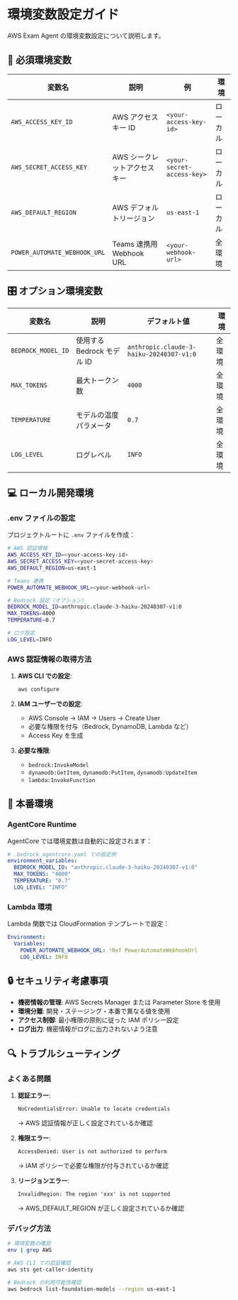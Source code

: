 # 環境変数設定ガイド

AWS Exam Agent の環境変数設定について説明します。

## 🔧 必須環境変数

| 変数名 | 説明 | 例 | 環境 |
|--------|------|----|-----|
| `AWS_ACCESS_KEY_ID` | AWS アクセスキー ID | `<your-access-key-id>` | ローカル |
| `AWS_SECRET_ACCESS_KEY` | AWS シークレットアクセスキー | `<your-secret-access-key>` | ローカル |
| `AWS_DEFAULT_REGION` | AWS デフォルトリージョン | `us-east-1` | ローカル |
| `POWER_AUTOMATE_WEBHOOK_URL` | Teams 連携用 Webhook URL | `<your-webhook-url>` | 全環境 |

## 🎛️ オプション環境変数

| 変数名 | 説明 | デフォルト値 | 環境 |
|--------|------|-------------|------|
| `BEDROCK_MODEL_ID` | 使用する Bedrock モデル ID | `anthropic.claude-3-haiku-20240307-v1:0` | 全環境 |
| `MAX_TOKENS` | 最大トークン数 | `4000` | 全環境 |
| `TEMPERATURE` | モデルの温度パラメータ | `0.7` | 全環境 |
| `LOG_LEVEL` | ログレベル | `INFO` | 全環境 |

## 💻 ローカル開発環境

### .env ファイルの設定

プロジェクトルートに `.env` ファイルを作成：

```bash
# AWS 認証情報
AWS_ACCESS_KEY_ID=<your-access-key-id>
AWS_SECRET_ACCESS_KEY=<your-secret-access-key>
AWS_DEFAULT_REGION=us-east-1

# Teams 連携
POWER_AUTOMATE_WEBHOOK_URL=<your-webhook-url>

# Bedrock 設定（オプション）
BEDROCK_MODEL_ID=anthropic.claude-3-haiku-20240307-v1:0
MAX_TOKENS=4000
TEMPERATURE=0.7

# ログ設定
LOG_LEVEL=INFO
```

### AWS 認証情報の取得方法

1. **AWS CLI での設定**:
   ```bash
   aws configure
   ```

2. **IAM ユーザーでの設定**:
   - AWS Console → IAM → Users → Create User
   - 必要な権限を付与（Bedrock, DynamoDB, Lambda など）
   - Access Key を生成

3. **必要な権限**:
   - `bedrock:InvokeModel`
   - `dynamodb:GetItem`, `dynamodb:PutItem`, `dynamodb:UpdateItem`
   - `lambda:InvokeFunction`

## 🚀 本番環境

### AgentCore Runtime

AgentCore では環境変数は自動的に設定されます：

```yaml
# .bedrock_agentcore.yaml での設定例
environment_variables:
  BEDROCK_MODEL_ID: "anthropic.claude-3-haiku-20240307-v1:0"
  MAX_TOKENS: "4000"
  TEMPERATURE: "0.7"
  LOG_LEVEL: "INFO"
```

### Lambda 環境

Lambda 関数では CloudFormation テンプレートで設定：

```yaml
Environment:
  Variables:
    POWER_AUTOMATE_WEBHOOK_URL: !Ref PowerAutomateWebhookUrl
    LOG_LEVEL: INFO
```

## 🔒 セキュリティ考慮事項

- **機密情報の管理**: AWS Secrets Manager または Parameter Store を使用
- **環境分離**: 開発・ステージング・本番で異なる値を使用
- **アクセス制御**: 最小権限の原則に従った IAM ポリシー設定
- **ログ出力**: 機密情報がログに出力されないよう注意

## 🔍 トラブルシューティング

### よくある問題

1. **認証エラー**:
   ```
   NoCredentialsError: Unable to locate credentials
   ```
   → AWS 認証情報が正しく設定されているか確認

2. **権限エラー**:
   ```
   AccessDenied: User is not authorized to perform
   ```
   → IAM ポリシーで必要な権限が付与されているか確認

3. **リージョンエラー**:
   ```
   InvalidRegion: The region 'xxx' is not supported
   ```
   → AWS_DEFAULT_REGION が正しく設定されているか確認

### デバッグ方法

```bash
# 環境変数の確認
env | grep AWS

# AWS CLI での認証確認
aws sts get-caller-identity

# Bedrock の利用可能性確認
aws bedrock list-foundation-models --region us-east-1
```
